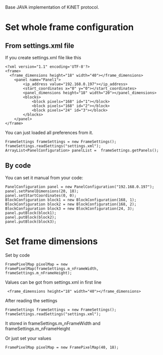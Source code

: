 Base JAVA implementation of KiNET protocol.

# Set whole frame configuration

## From settings.xml file

If you create settings.xml file like this

    <?xml version="1.1" encoding='UTF-8'?>
    <frame>
      <frame_dimensions height="18" width="40"></frame_dimensions>
    	<panel name="Panel1">
    		<ip_address value="192.168.0.197"></ip_address>
    		<start_coordinates x="0" y="0"></start_coordinates>
    		<panel_dimensions height="18" width="20"></panel_dimensions>
    		<blocks>
    			<block pixels="168" id="1"></block>
    			<block pixels="168" id="2"></block>
    			<block pixels="24" id="3"></block>
    		</blocks>
    	</panel>
    </frame>
    
You can just loaded all preferences from it.

    FrameSettings frameSettings = new FrameSettings();
    frameSettings.readSettings("settings.xml");
    ArrayList<PanelConfiguration> panelList =  frameSettings.getPanels();
    
## By code

You can set it manual from your code:

    PanelConfiguration panel = new PanelConfiguration("192.168.0.197");
    panel.setPanelDimensions(20, 18);
    panel.setStartCoordinates(0, 0);
    BlockConfiguration block1 = new BlockConfiguration(168, 1);
    BlockConfiguration block2 = new BlockConfiguration(168, 2);
    BlockConfiguration block3 = new BlockConfiguration(24, 3);
    panel.putBlock(block1);
    panel.putBlock(block2);
    panel.putBlock(block3);
    
# Set frame dimensions

Set by code

    FramePixelMap pixelMap = new FramePixelMap(frameSettings.m_nFrameWidth, frameSettings.m_nFrameHeight);
    
Values can be got from settings.xml in first line
    
     <frame_dimensions height="18" width="40"></frame_dimensions>
     
After reading the settings

    FrameSettings frameSettings = new FrameSettings();
    frameSettings.readSettings("settings.xml");

It stored in frameSettings.m_nFrameWidth and frameSettings.m_nFrameHeight

Or just set your values
    
    FramePixelMap pixelMap = new FramePixelMap(40, 18);
